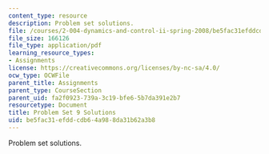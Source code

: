 ```yaml
---
content_type: resource
description: Problem set solutions.
file: /courses/2-004-dynamics-and-control-ii-spring-2008/be5fac31efddcdb64a988da31b62a3b8_ps9soln.pdf
file_size: 166126
file_type: application/pdf
learning_resource_types:
- Assignments
license: https://creativecommons.org/licenses/by-nc-sa/4.0/
ocw_type: OCWFile
parent_title: Assignments
parent_type: CourseSection
parent_uid: fa2f0923-739a-3c19-bfe6-5b7da391e2b7
resourcetype: Document
title: Problem Set 9 Solutions
uid: be5fac31-efdd-cdb6-4a98-8da31b62a3b8
---
```

Problem set solutions.